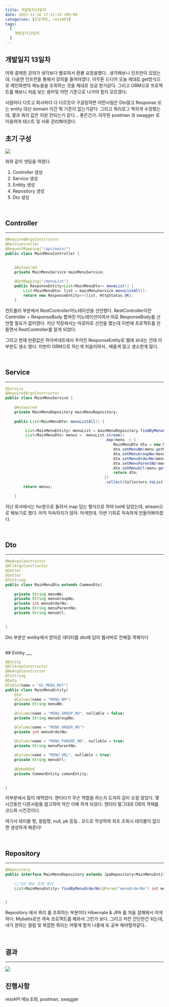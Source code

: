 ```yaml
---
title: 개발일지13일차
date: 2023-12-16 17:12:33 +09:00
categories: [프로젝트, restAPI]
tags:
  [
    개발일지13일차
  ]
---
```


## 개발일지 13일차
<p>어제 결제한 강의가 생각보다 별로여서 환불 요청을했다.. 생각해보니 인프런이 있었는데, 다음엔 인프런을 통해서 강의를 들어야겠다. 아무튼 드디어 오늘 제대로 get방식으로
메인화면의 메뉴들을 조회하는 것을 제대로 성공 한거같다. 그리고 ORM으로 프로젝트를 해보니 처음 보는 용어및 어떤 기준으로 나가야 할지 모르겠다.</p>
<p>사람마다 다르고 회사마다 다 다르듯이 구글링하면 어떤사람은 Dto말고 Response 또는 entity 대신 domain 이건 뭐 기준이 없는거같다. 그리고 쿼리로그 찍히게 수정했는데, 
결과 쿼리 값은 지원 안되는거 같다... 좋은건가..아무튼 postman 과 swagger 로 이용하여 테스트 및 서류 관리해야겠다.</p>


## 초기 구성
<img src="/assets/img/favicons/package.png">

위와 같이 셋팅을 하였다.
<ol>
	<li>Controller 생성</li>
	<li>Service 생성</li>
	<li>Entitiy 생성</li>
	<li>Repository 생성</li>
	<li>Dto 생성</li>
</ol>

<br>

## Controller
___

```java
@RequiredArgsConstructor
@RestController
@RequestMapping("/api/main/")	
public class MainMenuController {

	
	@Autowired
	private MainMenuService mainMenuService;
	
	@GetMapping("/menuList")
	public ResponseEntity<List<MainMenuDto>> meneList() {
		List<MainMenuDto> list = mainMenuService.menuListAll();
		return new ResponseEntity<>(list, HttpStatus.OK);
	}
```

<p> 컨트롤러 부분에서 RestController어노테이션을 선언했다. RestController이란 Controller + ResponseBody 합쳐진 어노테이션이여서 따로 ResponseBody를 선언할 필요가 없어졌다.
    지난 직장에서는 따로따로 선언을 했는데 이번에 프로젝트를 만들면서 RestController를 알게 되었다.</p>
<p> 그리고 현재 반환값은 하이버네트에서 주어진 ResponseEntity로 웹에 보내는 건데 이 부분도 생소 했다. 이번이 ORM으로 하는게 처음이여서.. 배울게 많고 생소한게 많다.</p>

<br>

## Service
___

```java
@Service
@RequiredArgsConstructor
public class MainMenuService {
	
	@Autowired
	private MainMenuRepository mainMenuRepository;
	 
	public List<MainMenuDto> menuListAll() {

		 List<MainMenuEntity> menuList = mainMenuRepository.findByMenuOrderNo(1);
		 List<MainMenuDto> menus =  menuList.stream()
										    .map(menu -> {
										        MainMenuDto dto = new MainMenuDto();
										        dto.setMenuNm(menu.getMenuNm());
										        dto.setMenuGroupNo(menu.getMenuGroupNo());
										        dto.setMenuOrderNo(menu.getMenuOrderNo());
										        dto.setMenuParentNo(menu.getMenuParentNo());
										        dto.setMenuUrl(menu.getMenuUrl());
										        return dto;
										    })
										    .collect(Collectors.toList());
        return menus;
        
	}
```
<p> 지난 회사에서는 for문으로 돌려서 map 담는 형식으로 하여 list에 담았는데, stream으로 해보기로 했다. 아직 익숙하지가 않아. 어색한데. 이번 기회로 익숙하게 만들어봐야겠다.</p>

<br>

## Dto
___

```java
@NoArgsConstructor
@AllArgsConstructor
@Getter
@Setter
@ToString
public class MainMenuDto extends CommonDto{
	
	private String menuNm;
	private String menuGroupNo;
	private int menuOrderNo;
	private String menuParentNo;
	private String menuUrl;
	
	
}
```

<p> Dto 부분은 entitiy에서 받아온 데이터를 dto에 담아 웹서버로 전해질 객체이다</p>

<br>
## Entitiy
___

```java
@Entity
@AllArgsConstructor
@NoArgsConstructor
@ToString
@Data	
@Table(name = "GS_MENU_MST")
public class MainMenuEntity{
	@Id
	@Column(name = "MENU_NM")
	private String menuNm;
	
	@Column(name = "MENU_GROUP_NO", nullable = false)
    private String menuGroupNo;

    @Column(name = "MENU_ORDER_NO")
    private int menuOrderNo;

    @Column(name = "MENU_PARENT_NO", nullable = true)
    private String menuParentNo;
    
    @Column(name = "MENU_URL", nullable = true)
    private String menuUrl;
   	
    @Embedded
    private CommonEntity comonEntity;

    
}
```

<p> 이부분에서 많이 애먹었다. 엔티티가 무슨 역할을 하는지 도저히 감이 오질 않았다. 몇 시간동안 다른사람들 참고하여 약간 이해 하게 되었다. 엔티티 말그대로 DB의 객체를 코드화 시킨것이다.</p>
<p> 여기서 테이블 명, 컬럼명, null, pk 등등.. 코드로 작성하여 최초 조회시 테이블이 없으면 생성하게 해준다!</p>

<br>

## Repository
___

```java
@Repository	
public interface MainMenuRepository extends JpaRepository<MainMenuEntity, String>{
	
	//기본 메뉴 조회 쿼리
   	List<MainMenuEntity> findByMenuOrderNo(@Param("menuOrderNo") int menuOrderNo);


}
```

<p> Repository 에서 쿼리 를 조회하는 부분이다 Hibernate & JPA 를 처음 접해봐서 어색하다. Mybatis로만 계속 프로젝트를 해와서 그런가 보다. 
그리고 저런 간단한건 되는데, 내가 원하는 컬럼 및 복잡한 쿼리는 어떻게 할지 나중에 또 공부 해야할꺼같다..</p> 

<br>

## 결과
___

<img src="/assets/img/favicons/menuListResult.png">

## 진행사항

<p>restAPI 메뉴조회, postman, swagger </p>







